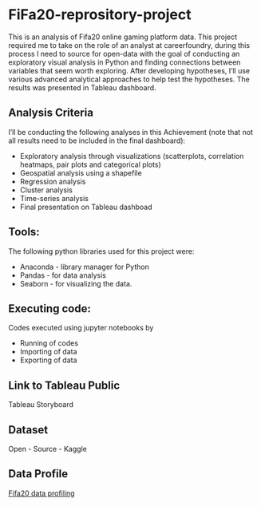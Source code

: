 # FiFa20-reprository-project

This is an analysis of Fifa20 online gaming platform data. This project required me to take on the role of an analyst at careerfoundry, during this process I need to source for open-data with the goal of conducting an exploratory visual analysis in Python and finding connections between variables that seem worth exploring. After developing hypotheses, I’ll use various advanced analytical approaches to help test the hypotheses. The results was presented in Tableau dashboard.

## Analysis Criteria
I’ll be conducting the following analyses in this Achievement (note that not all results need to be included in the final dashboard):

* Exploratory analysis through visualizations (scatterplots, correlation heatmaps, pair plots and categorical plots)
* Geospatial analysis using a shapefile
* Regression analysis
* Cluster analysis
* Time-series analysis
* Final presentation on Tableau dashboad

## Tools:

The following python libraries used for this project were:
* Anaconda - library manager for Python
* Pandas - for data analysis
* Seaborn - for visualizing the data.

## Executing code:

Codes executed using jupyter notebooks by 
* Running of codes
* Importing of data
* Exporting of data

## Link to Tableau Public
Tableau Storyboard

## Dataset
Open - Source - Kaggle

## Data Profile
[Fifa20 data profiling](Task-6)
